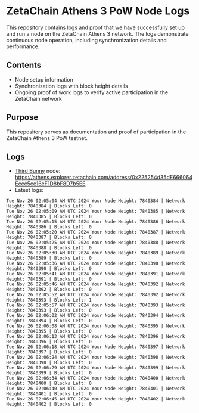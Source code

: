 # ZetaChain Athens 3 PoW Node Logs
This repository contains logs and proof that we have successfully set up and run a node on the ZetaChain Athens 3 network. The logs demonstrate continuous node operation, including synchronization details and performance.

## Contents
- Node setup information
- Synchronization logs with block height details
- Ongoing proof of work logs to verify active participation in the ZetaChain network

## Purpose
This repository serves as documentation and proof of participation in the ZetaChain Athens 3 PoW testnet.

## Logs

- [Third Bunny](https://thirdbunny.xyz/) node: https://athens.explorer.zetachain.com/address/0x225254d35dE666064Eccc5ce16eF1D8bF8D7b5EE
- Latest logs:
```
Tue Nov 26 02:05:04 AM UTC 2024 Your Node Height: 7840384 | Network Height: 7840384 | Blocks Left: 0
Tue Nov 26 02:05:09 AM UTC 2024 Your Node Height: 7840385 | Network Height: 7840385 | Blocks Left: 0
Tue Nov 26 02:05:15 AM UTC 2024 Your Node Height: 7840386 | Network Height: 7840386 | Blocks Left: 0
Tue Nov 26 02:05:20 AM UTC 2024 Your Node Height: 7840387 | Network Height: 7840387 | Blocks Left: 0
Tue Nov 26 02:05:25 AM UTC 2024 Your Node Height: 7840388 | Network Height: 7840388 | Blocks Left: 0
Tue Nov 26 02:05:30 AM UTC 2024 Your Node Height: 7840389 | Network Height: 7840389 | Blocks Left: 0
Tue Nov 26 02:05:36 AM UTC 2024 Your Node Height: 7840390 | Network Height: 7840390 | Blocks Left: 0
Tue Nov 26 02:05:41 AM UTC 2024 Your Node Height: 7840391 | Network Height: 7840391 | Blocks Left: 0
Tue Nov 26 02:05:46 AM UTC 2024 Your Node Height: 7840392 | Network Height: 7840392 | Blocks Left: 0
Tue Nov 26 02:05:52 AM UTC 2024 Your Node Height: 7840392 | Network Height: 7840393 | Blocks Left: 1
Tue Nov 26 02:05:57 AM UTC 2024 Your Node Height: 7840393 | Network Height: 7840393 | Blocks Left: 0
Tue Nov 26 02:06:02 AM UTC 2024 Your Node Height: 7840394 | Network Height: 7840394 | Blocks Left: 0
Tue Nov 26 02:06:08 AM UTC 2024 Your Node Height: 7840395 | Network Height: 7840395 | Blocks Left: 0
Tue Nov 26 02:06:13 AM UTC 2024 Your Node Height: 7840396 | Network Height: 7840396 | Blocks Left: 0
Tue Nov 26 02:06:18 AM UTC 2024 Your Node Height: 7840397 | Network Height: 7840397 | Blocks Left: 0
Tue Nov 26 02:06:24 AM UTC 2024 Your Node Height: 7840398 | Network Height: 7840398 | Blocks Left: 0
Tue Nov 26 02:06:29 AM UTC 2024 Your Node Height: 7840399 | Network Height: 7840399 | Blocks Left: 0
Tue Nov 26 02:06:34 AM UTC 2024 Your Node Height: 7840400 | Network Height: 7840400 | Blocks Left: 0
Tue Nov 26 02:06:40 AM UTC 2024 Your Node Height: 7840401 | Network Height: 7840401 | Blocks Left: 0
Tue Nov 26 02:06:45 AM UTC 2024 Your Node Height: 7840402 | Network Height: 7840402 | Blocks Left: 0
```
